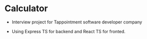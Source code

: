 # Calculator
- Interview project for Tappointment software developer company

- Using Express TS for backend and React TS for fronted.
